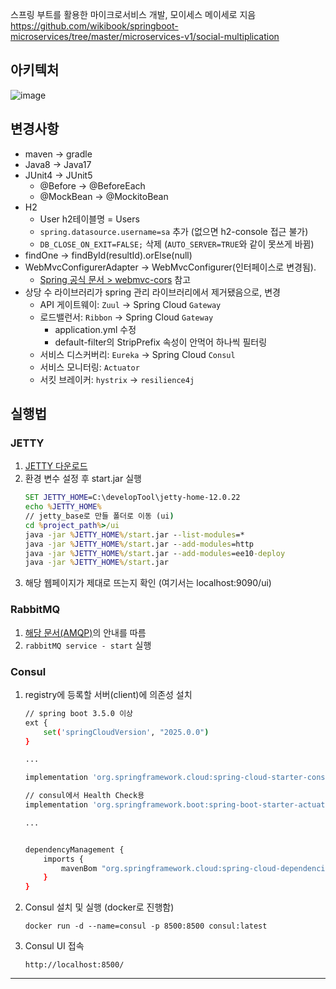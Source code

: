스프링 부트를 활용한 마이크로서비스 개발, 모이세스 메이세로 지음  
https://github.com/wikibook/springboot-microservices/tree/master/microservices-v1/social-multiplication

## 아키텍처
![image](https://github.com/user-attachments/assets/fd294f18-e5d9-430c-8f95-d7355c686029)

## 변경사항
- maven -> gradle
- Java8 -> Java17
- JUnit4 -> JUnit5
  - @Before -> @BeforeEach
  - @MockBean -> @MockitoBean
- H2
  - User h2테이블명 = Users
  - `spring.datasource.username=sa` 추가 (없으면 h2-console 접근 불가)
  - `DB_CLOSE_ON_EXIT=FALSE;` 삭제 (`AUTO_SERVER=TRUE`와 같이 못쓰게 바뀜)
- findOne -> findById(resultId).orElse(null)
- WebMvcConfigurerAdapter -> WebMvcConfigurer(인터페이스로 변경됨).
  - [Spring 공식 문서 > webmvc-cors](https://docs.spring.io/spring-framework/reference/web/webmvc-cors.html) 참고
- 상당 수 라이브러리가 spring 관리 라이브러리에서 제거됐음으로, 변경 
  - API 게이트웨이: `Zuul` -> Spring Cloud `Gateway`
  - 로드밸런서: `Ribbon` -> Spring Cloud `Gateway`
    - application.yml 수정
    - default-filter의 StripPrefix 속성이 안먹어 하나씩 필터링
  - 서비스 디스커버리: `Eureka` -> Spring Cloud `Consul`
  - 서비스 모니터링: `Actuator`
  - 서킷 브레이커: `hystrix` -> `resilience4j`

## 실행법

### JETTY
1. [JETTY 다운로드](https://jetty.org/download.html)
2. 환경 변수 설정 후 start.jar 실행
    ```cmd
    SET JETTY_HOME=C:\developTool\jetty-home-12.0.22
    echo %JETTY_HOME%
    // jetty_base로 만들 폴더로 이동 (ui)
    cd %project_path%>/ui
    java -jar %JETTY_HOME%/start.jar --list-modules=*
    java -jar %JETTY_HOME%/start.jar --add-modules=http
    java -jar %JETTY_HOME%/start.jar --add-modules=ee10-deploy
    java -jar %JETTY_HOME%/start.jar
    ```
3. 해당 웹페이지가 제대로 뜨는지 확인 (여기서는 localhost:9090/ui)

### RabbitMQ
1. [해당 문서(AMQP)](https://docs.spring.io/spring-boot/reference/messaging/amqp.html)의 안내를 따름
2. `rabbitMQ service - start` 실행

### Consul
1. registry에 등록할 서버(client)에 의존성 설치
    ``` bash
   // spring boot 3.5.0 이상
    ext {
        set('springCloudVersion', "2025.0.0")
    }
   
   ...

	implementation 'org.springframework.cloud:spring-cloud-starter-consul-discovery'
   
    // consul에서 Health Check용 
	implementation 'org.springframework.boot:spring-boot-starter-actuator'
   
   ...

    
    dependencyManagement {
        imports {
            mavenBom "org.springframework.cloud:spring-cloud-dependencies:${springCloudVersion}"
        }
    }
    ```
3. Consul 설치 및 실행 (docker로 진행함)
    ```shell
    docker run -d --name=consul -p 8500:8500 consul:latest
    ```
3. Consul UI 접속
    ```
    http://localhost:8500/
    ```

--- 
